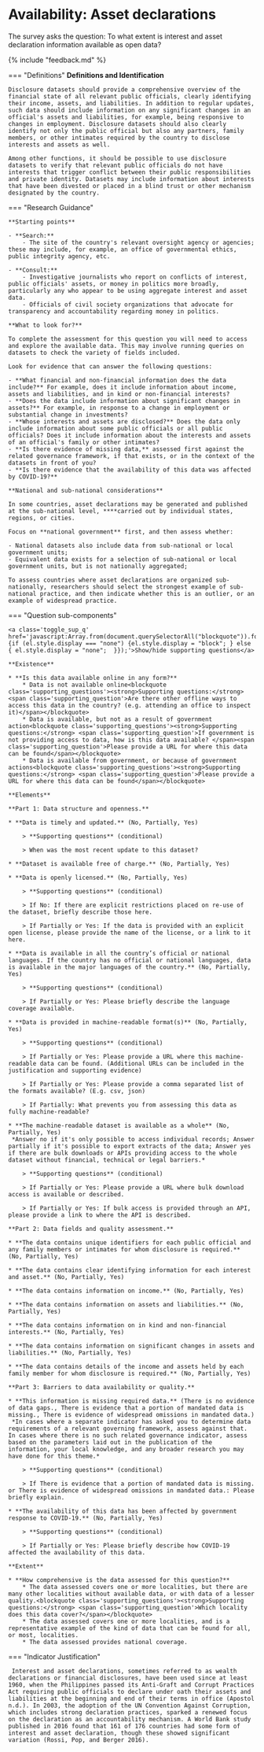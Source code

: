 # Availability: Asset declarations

The survey asks the question: To what extent is interest and asset declaration information available as open data? 

{% include "feedback.md" %}


    
=== "Definitions"
    **Definitions and Identification**
    
    Disclosure datasets should provide a comprehensive overview of the financial state of all relevant public officials, clearly identifying their income, assets, and liabilities. In addition to regular updates, such data should include information on any significant changes in an official's assets and liabilities, for example, being responsive to changes in employment. Disclosure datasets should also clearly identify not only the public official but also any partners, family members, or other intimates required by the country to disclose interests and assets as well.
    
    Among other functions, it should be possible to use disclosure datasets to verify that relevant public officials do not have interests that trigger conflict between their public responsibilities and private identity. Datasets may include information about interests that have been divested or placed in a blind trust or other mechanism designated by the country.
    
=== "Research Guidance"
    
    **Starting points**
    
    - **Search:**
        - The site of the country's relevant oversight agency or agencies; these may include, for example, an office of governmental ethics, public integrity agency, etc.
    
    - **Consult:**
        - Investigative journalists who report on conflicts of interest, public officials' assets, or money in politics more broadly, particularly any who appear to be using aggregate interest and asset data.
        - Officials of civil society organizations that advocate for transparency and accountability regarding money in politics.
    
    **What to look for?**
    
    To complete the assessment for this question you will need to access and explore the available data. This may involve running queries on datasets to check the variety of fields included.
    
    Look for evidence that can answer the following questions:
    
    - **What financial and non-financial information does the data include?** For example, does it include information about income, assets and liabilities, and in kind or non-financial interests?
    - **Does the data include information about significant changes in assets?** For example, in response to a change in employment or substantial change in investments?
    - **Whose interests and assets are disclosed?** Does the data only include information about some public officials or all public officials? Does it include information about the interests and assets of an official's family or other intimates?
    - **Is there evidence of missing data,** assessed first against the related governance framework, if that exists, or in the context of the datasets in front of you?
    - **Is there evidence that the availability of this data was affected by COVID-19?**
    
    **National and sub-national considerations**
    
    In some countries, asset declarations may be generated and published at the sub-national level, ****carried out by individual states, regions, or cities.
    
    Focus on **national government** first, and then assess whether:
    
    - National datasets also include data from sub-national or local government units;
    - Equivalent data exists for a selection of sub-national or local government units, but is not nationally aggregated;
    
    To assess countries where asset declarations are organized sub-nationally, researchers should select the strongest example of sub-national practice, and then indicate whether this is an outlier, or an example of widespread practice.

=== "Question sub-components"

    <a class='toggle_sup_q' href='javascript:Array.from(document.querySelectorAll("blockquote")).forEach(function(el) {if (el.style.display === "none") {el.style.display = "block"; } else { el.style.display = "none";  }});'>Show/hide supporting questions</a>
    
    **Existence**
    
    * **Is this data available online in any form?**
        * Data is not available online<blockquote class='supporting_questions'><strong>Supporting questions:</strong> <span class='supporting_question'>Are there other offline ways to access this data in the country? (e.g. attending an office to inspect it)</span></blockquote>
        * Data is available, but not as a result of government action<blockquote class='supporting_questions'><strong>Supporting questions:</strong> <span class='supporting_question'>If government is not providing access to data, how is this data available? </span><span class='supporting_question'>Please provide a URL for where this data can be found</span></blockquote>
        * Data is available from government, or because of government actions<blockquote class='supporting_questions'><strong>Supporting questions:</strong> <span class='supporting_question'>Please provide a URL for where this data can be found</span></blockquote>
    
    **Elements**
    
    **Part 1: Data structure and openness.**
    
    * **Data is timely and updated.** (No, Partially, Yes)
    
        > **Supporting questions** (conditional)
    
        > When was the most recent update to this dataset?
    
    * **Dataset is available free of charge.** (No, Partially, Yes)
    
    * **Data is openly licensed.** (No, Partially, Yes)
    
        > **Supporting questions** (conditional)
    
        > If No: If there are explicit restrictions placed on re-use of the dataset, briefly describe those here.
    
        > If Partially or Yes: If the data is provided with an explicit open license, please provide the name of the license, or a link to it here.
    
    * **Data is available in all the country’s official or national languages. If the country has no official or national languages, data is available in the major languages of the country.** (No, Partially, Yes)
    
        > **Supporting questions** (conditional)
    
        > If Partially or Yes: Please briefly describe the language coverage available.
    
    * **Data is provided in machine-readable format(s)** (No, Partially, Yes)
    
        > **Supporting questions** (conditional)
    
        > If Partially or Yes: Please provide a URL where this machine-readable data can be found. (Additional URLs can be included in the justification and supporting evidence)
    
        > If Partially or Yes: Please provide a comma separated list of the formats available? (E.g. csv, json)
    
        > If Partially: What prevents you from assessing this data as fully machine-readable? 
    
    * **The machine-readable dataset is available as a whole** (No, Partially, Yes)
     *Answer no if it's only possible to access individual records; Answer partially if it's possible to export extracts of the data; Answer yes if there are bulk downloads or APIs providing access to the whole dataset without financial, technical or legal barriers.*
    
        > **Supporting questions** (conditional)
    
        > If Partially or Yes: Please provide a URL where bulk download access is available or described.
    
        > If Partially or Yes: If bulk access is provided through an API, please provide a link to where the API is described.
    
    **Part 2: Data fields and quality assessment.**
    
    * **The data contains unique identifiers for each public official and any family members or intimates for whom disclosure is required.** (No, Partially, Yes)
    
    * **The data contains clear identifying information for each interest and asset.** (No, Partially, Yes)
    
    * **The data contains information on income.** (No, Partially, Yes)
    
    * **The data contains information on assets and liabilities.** (No, Partially, Yes)
    
    * **The data contains information on in kind and non-financial interests.** (No, Partially, Yes)
    
    * **The data contains information on significant changes in assets and liabilities.** (No, Partially, Yes)
    
    * **The data contains details of the income and assets held by each family member for whom disclosure is required.** (No, Partially, Yes)
    
    **Part 3: Barriers to data availability or quality.**
    
    * **This information is missing required data.** (There is no evidence of data gaps., There is evidence that a portion of mandated data is missing., There is evidence of widespread omissions in mandated data.)
     *In cases where a separate indicator has asked you to determine data requirements of a relevant governing framework, assess against that. In cases where there is no such related governance indicator, assess based on the parameters laid out in the publication of the information, your local knowledge, and any broader research you may have done for this theme.*
    
        > **Supporting questions** (conditional)
    
        > If There is evidence that a portion of mandated data is missing. or There is evidence of widespread omissions in mandated data.: Please briefly explain.
    
    * **The availability of this data has been affected by government response to COVID-19.** (No, Partially, Yes)
    
        > **Supporting questions** (conditional)
    
        > If Partially or Yes: Please briefly describe how COVID-19 affected the availability of this data.
    
    **Extent**
    
    * **How comprehensive is the data assessed for this question?**
        * The data assessed covers one or more localities, but there are many other localities without available data, or with data of a lesser quality.<blockquote class='supporting_questions'><strong>Supporting questions:</strong> <span class='supporting_question'>Which locality does this data cover?</span></blockquote>
        * The data assessed covers one or more localities, and is a representative example of the kind of data that can be found for all, or most, localities.
        * The data assessed provides national coverage.


=== "Indicator Justification"


     Interest and asset declarations, sometimes referred to as wealth declarations or financial disclosures, have been used since at least 1960, when the Philippines passed its Anti-Graft and Corrupt Practices Act requiring public officials to declare under oath their assets and liabilities at the beginning and end of their terms in office (Apostol n.d.). In 2003, the adoption of the UN Convention Against Corruption, which includes strong declaration practices, sparked a renewed focus on the declaration as an accountability mechanism. A World Bank study published in 2016 found that 161 of 176 countries had some form of interest and asset declaration, though these showed significant variation (Rossi, Pop, and Berger 2016).
